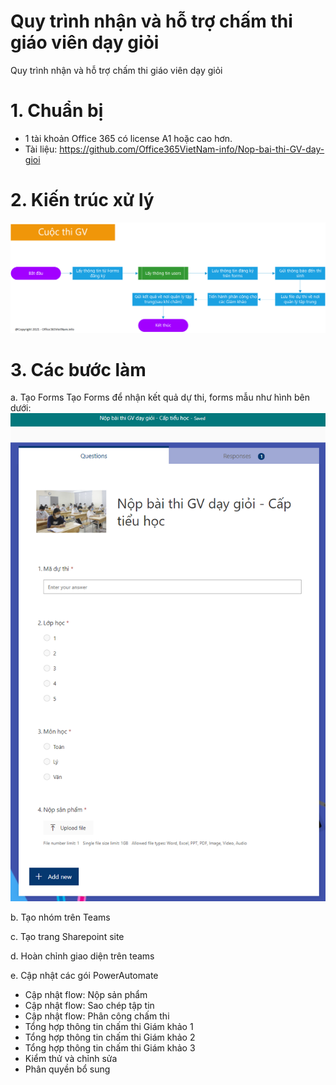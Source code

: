 # Quy trình nhận và hỗ trợ chấm thi giáo viên dạy giỏi
Quy trình nhận và hỗ trợ chấm thi giáo viên dạy giỏi

# 1. Chuẩn bị
- 1 tài khoản Office 365 có license A1 hoặc cao hơn.
- Tài liệu: https://github.com/Office365VietNam-info/Nop-bai-thi-GV-day-gioi

# 2. Kiến trúc xử lý
![alt text](https://github.com/Office365VietNam-info/Nop-bai-thi-GV-day-gioi/blob/main/Architecture/Architecture.png?raw=true)

# 3. Các bước làm
a. Tạo Forms
Tạo Forms để nhận kết quả dự thi, forms mẫu như hình bên dưới:
![alt text](https://github.com/Office365VietNam-info/Nop-bai-thi-GV-day-gioi/blob/main/Images/Forms%20mau.png?raw=true)

b. Tạo nhóm trên Teams

c. Tạo trang Sharepoint site

d. Hoàn chỉnh giao diện trên teams

e. Cập nhật các gói PowerAutomate
- Cập nhật flow: Nộp sản phẩm
- Cập nhật flow: Sao chép tập tin
- Cập nhật flow: Phân công chấm thi
- Tổng hợp thông tin chấm thi Giám khảo 1
- Tổng hợp thông tin chấm thi Giám khảo 2
- Tổng hợp thông tin chấm thi Giám khảo 3
- Kiểm thử và chỉnh sửa
- Phân quyền bổ sung
